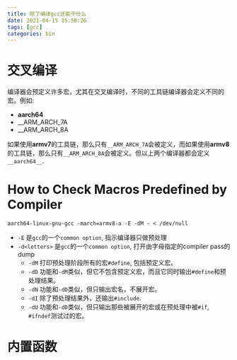 ```yaml
---
title: 除了编译gcc还能干什么
date: 2021-04-15 15:58:26
tags: [gcc]
categories: bin
---
```


# 交叉编译
编译器会预定义许多宏，尤其在交叉编译时，不同的工具链编译器会定义不同的宏。例如:

- __aarch64__
- __ARM_ARCH_7A
- __ARM_ARCH_8A

<!--more-->

如果使用**armv7**的工具链，那么只有`__ARM_ARCH_7A`会被定义，而如果使用**armv8**的工具链，那么只有`__ARM_ARCH_8A`会被定义。但以上两个编译器都会定义`__aarch64__`.

# How to Check Macros Predefined by Compiler
```
aarch64-linux-gnu-gcc -march=armv8-a -E -dM - < /dev/null
```

- `-E` 是`gcc`的一个`common option`, 指示编译器只做预处理
- `-d<letters>` 是`gcc`的一个`common option`, 打开由字母指定的compiler pass的dump
  * `-dM` 打印预处理阶段所有的宏`#define`, 包括预定义宏。
  * `-dD` 功能和`-dM`类似，但它不包含预定义宏，而且它同时输出`#define`和预处理结果。
  * `-dN` 功能和`-dD`类似，但只输出宏名，不展开宏。
  * `-dI` 除了预处理结果外，还输出`#include`.
  * `-dU` 功能和`-dD`类似，但只输出那些被展开的宏或在预处理中被`#if`, `#ifndef`测试过的宏。

# 内置函数
